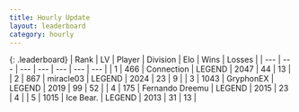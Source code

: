 ```yaml
---
title: Hourly Update
layout: leaderboard
category: hourly
---
```


{: .leaderboard}
| Rank | LV | Player | Division | Elo | Wins | Losses |
| --- | --- | --- | --- | --- | --- | --- |
| <span data-change="0">1</span> | 466 | <span title="ID: 539711">Connection</span> | LEGEND | <span data-change="0">2047</span> | <span data-change="0">44</span> | <span data-change="0">13</span> |
| <span data-change="0">2</span> | 867 | <span title="ID: 416373">miracle03</span> | LEGEND | <span data-change="0">2024</span> | <span data-change="0">23</span> | <span data-change="0">9</span> |
| <span data-change="0">3</span> | 1043 | <span title="ID: 315148">GryphonEX</span> | LEGEND | <span data-change="0">2019</span> | <span data-change="0">99</span> | <span data-change="0">52</span> |
| <span data-change="0">4</span> | 175 | <span title="ID: 172114">Fernando Dreemu</span> | LEGEND | <span data-change="0">2015</span> | <span data-change="0">23</span> | <span data-change="0">4</span> |
| <span data-change="0">5</span> | 1015 | <span title="ID: 417840">Ice Bear.</span> | LEGEND | <span data-change="0">2013</span> | <span data-change="0">31</span> | <span data-change="0">13</span> |